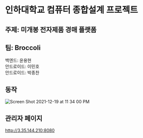 # 인하대학교 컴퓨터 종합설계 프로젝트

## 주제: 미개봉 전자제품 경매 플랫폼

## 팀: Broccoli
백엔드: 윤용현<br>
안드로이드: 이민호<br>
안드로이드: 박종찬<br>

## 동작

![Screen Shot 2021-12-19 at 11 34 00 PM](https://user-images.githubusercontent.com/89398909/146678735-8f04bd92-d8e6-44dc-a573-fda4de4e6002.png)

## 관리자 페이지
http://3.35.144.210:8080
